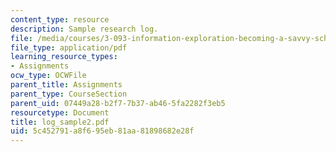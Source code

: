 ```yaml
---
content_type: resource
description: Sample research log.
file: /media/courses/3-093-information-exploration-becoming-a-savvy-scholar-fall-2006/5c452791a8f695eb81aa81898682e28f_log_sample2.pdf
file_type: application/pdf
learning_resource_types:
- Assignments
ocw_type: OCWFile
parent_title: Assignments
parent_type: CourseSection
parent_uid: 07449a28-b2f7-7b37-ab46-5fa2282f3eb5
resourcetype: Document
title: log_sample2.pdf
uid: 5c452791-a8f6-95eb-81aa-81898682e28f
---
```


